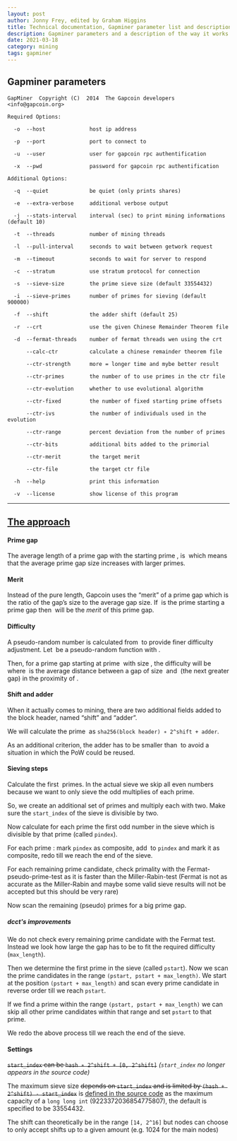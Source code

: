 ```yaml
---
layout: post
author: Jonny Frey, edited by Graham Higgins
title: Technical documentation, Gapminer parameter list and description of approach
description: Gapminer parameters and a description of the way it works
date: 2021-03-18
category: mining
tags: gapminer
---
```


## Gapminer parameters


    GapMiner  Copyright (C)  2014  The Gapcoin developers  <info@gapcoin.org>

    Required Options:   

      -o  --host              host ip address

      -p  --port              port to connect to

      -u  --user              user for gapcoin rpc authentification

      -x  --pwd               password for gapcoin rpc authentification

    Additional Options:

      -q  --quiet             be quiet (only prints shares)

      -e  --extra-verbose     additional verbose output

      -j  --stats-interval    interval (sec) to print mining informations (default 10)

      -t  --threads           number of mining threads

      -l  --pull-interval     seconds to wait between getwork request

      -m  --timeout           seconds to wait for server to respond

      -c  --stratum           use stratum protocol for connection

      -s  --sieve-size        the prime sieve size (default 33554432)

      -i  --sieve-primes      number of primes for sieving (default 900000)

      -f  --shift             the adder shift (default 25)

      -r  --crt               use the given Chinese Remainder Theorem file

      -d  --fermat-threads    number of fermat threads wen using the crt

          --calc-ctr          calculate a chinese remainder theorem file

          --ctr-strength      more = longer time and mybe better result

          --ctr-primes        the number of to use primes in the ctr file

          --ctr-evolution     whether to use evolutional algorithm

          --ctr-fixed         the number of fixed starting prime offsets

          --ctr-ivs           the number of individuals used in the evolution

          --ctr-range         percent deviation from the number of primes

          --ctr-bits          additional bits added to the primorial

          --ctr-merit         the target merit

          --ctr-file          the target ctr file

      -h  --help              print this information

      -v  --license           show license of this program

---

## [The approach](https://github.com/gapcoin-project/Gapcoin-PoWCore#gapcoin-powcore---gapcoins-proof-of-work-functionality)

#### Prime gap

The average length of a prime gap with the starting prime <math>p</math>, is <math>log(p)</math> which means that the average prime gap size increases with larger primes.

#### Merit

Instead of the pure length, Gapcoin uses the “merit” of a prime gap which is the ratio of the gap’s size to the average gap size. If <math>p</math> is the prime starting a prime gap then <math>m = gapsize/log(p)</math> will be the *merit* of this prime gap.


#### Difficulty

A pseudo-random number is calculated from <math>p</math> to provide finer difficulty adjustment. Let <math>rand(p)</math> be a pseudo-random function with <math>0 < rand(p) < 1</math>.

Then, for a prime gap starting at prime <math>p</math> with size <math>s</math>, the difficulty will be <math>s/log(p) + 2/log(p) ∗ rand(p)</math> where <math>2/log(p)</math> is the average distance between a gap of size <math>s</math> and <math>s + 2</math> (the next greater gap) in the proximity of <math>p</math>.

#### Shift and adder

When it actually comes to mining, there are two additional fields added to the block header, named “shift” and “adder”.

We will calculate the prime <math>p</math> as `sha256(block header) ∗ 2^shift + adder`.

As an additional criterion, the adder has to be smaller than <math>2^shift</math> to avoid a situation in which the PoW could be reused.

#### Sieving steps

Calculate the first <math>n</math> primes. In the actual sieve we skip all even numbers because we want to only sieve the odd multiplies of each prime.

So, we create an additional set of primes and multiply each with two. Make sure the `start_index` of the sieve is divisible by two.

Now calculate for each prime the first odd number in the sieve which is divisible by that prime (called `pindex`).

For each prime <math>p</math>: mark `pindex` as composite, add <math>2 ∗ p</math> to `pindex` and mark it as composite, redo till we reach the end of the sieve.

For each remaining prime candidate, check primality with the Fermat-pseudo-prime-test as it is faster than the Miller-Rabin-test
(Fermat is not as accurate as the Miller-Rabin and maybe some valid sieve results will not be accepted but this should be very rare)

Now scan the remaining (pseudo) primes for a big prime gap.

##### dcct's improvements

We do not check every remaining prime candidate with the Fermat test. Instead we look how large the gap has to be to fit the required difficulty (`max_length`).

Then we determine the first prime in the sieve (called `pstart`). Now we scan the prime candidates in the range `(pstart, pstart + max_length)`. We start at the position `(pstart + max_length)` and scan every prime candidate in reverse order till we reach `pstart`.

If we find a prime within the range `(pstart, pstart + max_length)` we can skip all other prime candidates within that range and set `pstart` to that prime.

We redo the above process till we reach the end of the sieve.


#### Settings

~~`start_index` can be `hash ∗ 2^shift + [0, 2^shift]`~~ *(`start_index` no longer appears in the source code)*

The maximum sieve size ~~depends on `start_index` and is limited by `(hash + 2^shift) - start_index`~~ is [defined in the source code](https://github.com/gapcoin-project/GapMiner/blob/535b3f19a08bfd06c1d06d8864310deae96313b3/src/main.cpp#L331) as the maximum capacity of a `long long int` (9223372036854775807), the default is specified to be 33554432.

The shift can theoretically be in the range `[14, 2^16]` but nodes can choose to only accept shifts up to a given amount (e.g. 1024 for the main nodes)

